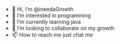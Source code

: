 - 👋 Hi, I’m @ineedaGrowth
- 👀 I’m interested in programming
- 🌱 I’m currently learning java
- 💞️ I’m looking to collaborate on my growth
- 📫 How to reach me just chat me

<!---
ineedaGrowth/ineedaGrowth is a ✨ special ✨ repository because its `README.md` (this file) appears on your GitHub profile.
You can click the Preview link to take a look at your changes.
--->
